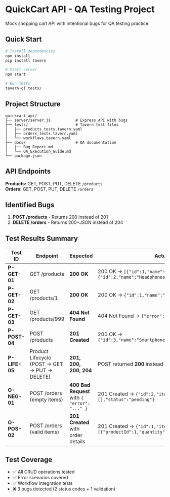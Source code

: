 # QuickCart API - QA Testing Project

Mock shopping cart API with intentional bugs for QA testing practice.

## Quick Start

```bash
# Install dependencies
npm install
pip install tavern

# Start server
npm start

# Run tests
tavern-ci tests/
```

## Project Structure

```
quickcart-api/
├── server/server.js           # Express API with bugs
├── tests/                     # Tavern test files
│   ├── products_tests.tavern.yaml
│   ├── orders_tests.tavern.yaml
│   └── workflows.tavern.yaml
├── docs/                      # QA documentation
│   ├── Bug_Report.md
│   └── QA_Execution_Guide.md
└── package.json
```

## API Endpoints

**Products:** GET, POST, PUT, DELETE `/products`  
**Orders:** GET, POST, PUT, DELETE `/orders`

## Identified Bugs

1. **POST /products** - Returns 200 instead of 201
2. **DELETE /orders** - Returns 200+JSON instead of 204

## Test Results Summary

| Test ID | Endpoint | Expected | Actual | Bug |
| --- | --- | --- | --- | --- |
| **P-GET-01** | GET /products | **200 OK** | 200 OK → `[{"id":1,"name":"Laptop","price":1200},{"id":2,"name":"Headphones","price":150}]` | ✅ Works |
| **P-GET-02** | GET /products/1 | **200 OK** | 200 OK → `{"id":1,"name":"Laptop","price":1200}` | ✅ Works |
| **P-GET-03** | GET /products/999 | **404 Not Found** | 404 Not Found → `{"error":"Product not found"}` | ✅ Works |
| **P-POST-04** | POST /products | **201 Created** | 200 OK → `{"id":3,"name":"Smartphone","price":800}` | ❌ Wrong status code |
| **P-LIFE-05** | Product Lifecycle (POST → GET → PUT → DELETE) | **201, 200, 200, 204** | POST returned **200** instead of **201** | ❌ Wrong status code |
| **O-NEG-01** | POST /orders (empty items) | **400 Bad Request** with `{ "error": "..." }` | 201 Created → `{"id":2,"items":[],"status":"pending"}` | ❌ Validation missing |
| **O-POS-02** | POST /orders (valid items) | **201 Created** with order details | 201 Created → `{"id":1,"items":[{"productId":1,"quantity":2}],"status":"pending"}` | ✅ Works |

## Test Coverage

- ✅ All CRUD operations tested
- ✅ Error scenarios covered  
- ✅ Workflow integration tests
- ❌ 3 bugs detected (2 status codes + 1 validation)